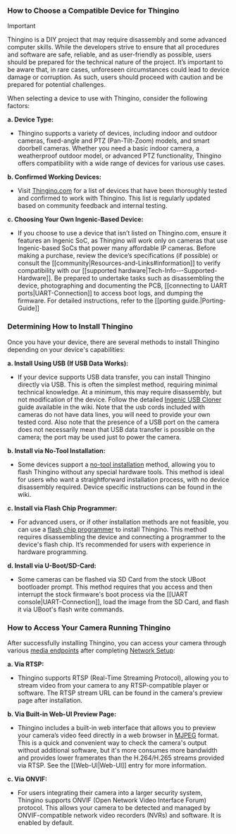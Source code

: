 ### How to Choose a Compatible Device for Thingino

> [!IMPORTANT]
> Thingino is a DIY project that may require disassembly and some advanced computer skills. While the developers strive to ensure that all procedures and software are safe, reliable, and as user-friendly as possible, users should be prepared for the technical nature of the project. It’s important to be aware that, in rare cases, unforeseen circumstances could lead to device damage or corruption. As such, users should proceed with caution and be prepared for potential challenges.

When selecting a device to use with Thingino, consider the following factors:

**a. Device Type:**  
   - Thingino supports a variety of devices, including indoor and outdoor cameras, fixed-angle and PTZ (Pan-Tilt-Zoom) models, and smart doorbell cameras. Whether you need a basic indoor camera, a weatherproof outdoor model, or advanced PTZ functionality, Thingino offers compatibility with a wide range of devices for various use cases.

**b. Confirmed Working Devices:**
   - Visit [Thingino.com](https://thingino.com) for a list of devices that have been thoroughly tested and confirmed to work with Thingino. This list is regularly updated based on community feedback and internal testing.

**c. Choosing Your Own Ingenic-Based Device:**
   - If you choose to use a device that isn’t listed on Thingino.com, ensure it features an Ingenic SoC, as Thingino will work only on cameras that use Ingenic-based SoCs that power many affordable IP cameras. Before making a purchase, review the device’s specifications (if possible) or consult the [[community|Resources-and-Links#information]] to verify compatibility with our [[supported hardware|Tech-Info-‐-Supported-Hardware]]. Be prepared to undertake tasks such as disassembling the device, photographing and documenting the PCB, [[connecting to UART ports|UART-Connection]] to access boot logs, and dumping the firmware. For detailed instructions, refer to the [[porting guide.|Porting-Guide]]

### Determining How to Install Thingino

Once you have your device, there are several methods to install Thingino depending on your device's capabilities:

**a. Install Using USB (If USB Data Works):**
   - If your device supports USB data transfer, you can install Thingino directly via USB. This is often the simplest method, requiring minimal technical knowledge. At a minimum, this may require disassembly, but not modification of the device.  Follow the detailed [Ingenic USB Cloner](https://github.com/themactep/thingino-firmware/wiki/Ingenic-USB-Cloner) guide available in the wiki. Note that the usb cords included with cameras do not have data lines, you will need to provide your own tested cord. Also note that the presence of a USB port on the camera does not necessarily mean that USB data transfer is possible on the camera; the port may be used just to power the camera.

**b. Install via No-Tool Installation:**
   - Some devices support a [no-tool installation](https://github.com/themactep/thingino-firmware/wiki/No-Tool-Installation) method, allowing you to flash Thingino without any special hardware tools. This method is ideal for users who want a straightforward installation process, with no device disassembly required. Device specific instructions can be found in the wiki.

**c. Install via Flash Chip Programmer:**
   - For advanced users, or if other installation methods are not feasible, you can use a [flash chip programmer](https://github.com/themactep/wiki/blob/master/hacking/ch341a-programmer.md) to install Thingino. This method requires disassembling the device and connecting a programmer to the device's flash chip. It’s recommended for users with experience in hardware programming.

**d. Install via U-Boot/SD-Card:**
   - Some cameras can be flashed via SD Card from the stock UBoot bootloader prompt.  This method requires that you access and then
    interrupt the stock firmware's boot process via the [[UART console|UART-Connection]], load the image from the SD Card, and
    flash it via UBoot's flash write commands.

### How to Access Your Camera Running Thingino

After successfully installing Thingino, you can access your camera through various [media endpoints](https://github.com/themactep/thingino-firmware/wiki/Video-Streaming) after completing [Network Setup](https://github.com/themactep/thingino-firmware/wiki/Configuring-Wi%E2%80%90Fi-Access):

**a. Via RTSP:**
   - Thingino supports RTSP (Real-Time Streaming Protocol), allowing you to stream video from your camera to any RTSP-compatible player or software. The RTSP stream URL can be found in the camera's preview page after installation.

**b. Via Built-in Web-UI Preview Page:**
   - Thingino includes a built-in web interface that allows you to preview your camera’s video feed directly in a web browser in [MJPEG](https://en.wikipedia.org/wiki/Motion_JPEG) format. This is a quick and convenient way to check the camera's output without additional software, but it's more consumes more bandwidth and provides lower framerates than the H.264/H.265 streams provided via RTSP.  See the [[Web-UI|Web-UI]] entry for more information.

**c. Via ONVIF:**
   - For users integrating their camera into a larger security system, Thingino supports ONVIF (Open Network Video Interface Forum) protocol. This allows your camera to be detected and managed by ONVIF-compatible network video recorders (NVRs) and software.  It is enabled by default.

